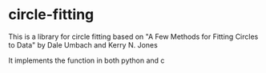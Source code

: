 # circle-fitting

This is a library for circle fitting based on "A Few Methods for Fitting Circles to Data" by Dale Umbach and Kerry N. Jones

It implements the function in both python and c
